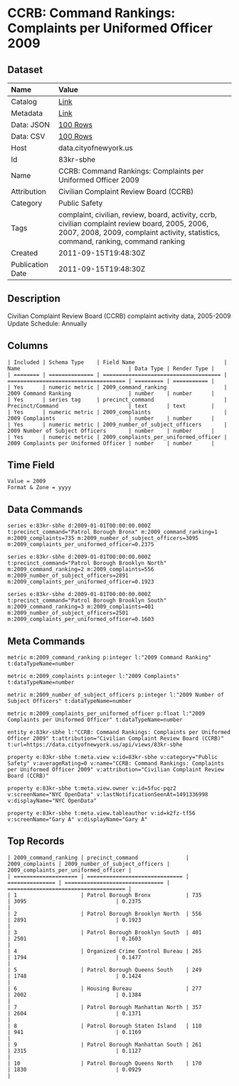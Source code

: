 # CCRB: Command Rankings: Complaints per Uniformed Officer 2009

## Dataset

| Name | Value |
| :--- | :---- |
| Catalog | [Link](https://catalog.data.gov/dataset/ccrb-command-rankings-complaints-per-uniformed-officer-2009-eebee) |
| Metadata | [Link](https://data.cityofnewyork.us/api/views/83kr-sbhe) |
| Data: JSON | [100 Rows](https://data.cityofnewyork.us/api/views/83kr-sbhe/rows.json?max_rows=100) |
| Data: CSV | [100 Rows](https://data.cityofnewyork.us/api/views/83kr-sbhe/rows.csv?max_rows=100) |
| Host | data.cityofnewyork.us |
| Id | 83kr-sbhe |
| Name | CCRB: Command Rankings: Complaints per Uniformed Officer 2009 |
| Attribution | Civilian Complaint Review Board (CCRB) |
| Category | Public Safety |
| Tags | complaint, civilian, review, board, activity, ccrb, civilian complaint review board, 2005, 2006, 2007, 2008, 2009, complaint activity, statistics, command, ranking, command ranking |
| Created | 2011-09-15T19:48:30Z |
| Publication Date | 2011-09-15T19:48:30Z |

## Description

Civilian Complaint Review Board (CCRB) complaint activity data, 2005-2009 Update Schedule: Annually

## Columns

```ls
| Included | Schema Type    | Field Name                            | Name                                  | Data Type | Render Type |
| ======== | ============== | ===================================== | ===================================== | ========= | =========== |
| Yes      | numeric metric | 2009_command_ranking                  | 2009 Command Ranking                  | number    | number      |
| Yes      | series tag     | precinct_command                      | Precinct/Command                      | text      | text        |
| Yes      | numeric metric | 2009_complaints                       | 2009 Complaints                       | number    | number      |
| Yes      | numeric metric | 2009_number_of_subject_officers       | 2009 Number of Subject Officers       | number    | number      |
| Yes      | numeric metric | 2009_complaints_per_uniformed_officer | 2009 Complaints per Uniformed Officer | number    | number      |
```

## Time Field

```ls
Value = 2009
Format & Zone = yyyy
```

## Data Commands

```ls
series e:83kr-sbhe d:2009-01-01T00:00:00.000Z t:precinct_command="Patrol Borough Bronx" m:2009_command_ranking=1 m:2009_complaints=735 m:2009_number_of_subject_officers=3095 m:2009_complaints_per_uniformed_officer=0.2375

series e:83kr-sbhe d:2009-01-01T00:00:00.000Z t:precinct_command="Patrol Borough Brooklyn North" m:2009_command_ranking=2 m:2009_complaints=556 m:2009_number_of_subject_officers=2891 m:2009_complaints_per_uniformed_officer=0.1923

series e:83kr-sbhe d:2009-01-01T00:00:00.000Z t:precinct_command="Patrol Borough Brooklyn South" m:2009_command_ranking=3 m:2009_complaints=401 m:2009_number_of_subject_officers=2501 m:2009_complaints_per_uniformed_officer=0.1603
```

## Meta Commands

```ls
metric m:2009_command_ranking p:integer l:"2009 Command Ranking" t:dataTypeName=number

metric m:2009_complaints p:integer l:"2009 Complaints" t:dataTypeName=number

metric m:2009_number_of_subject_officers p:integer l:"2009 Number of Subject Officers" t:dataTypeName=number

metric m:2009_complaints_per_uniformed_officer p:float l:"2009 Complaints per Uniformed Officer" t:dataTypeName=number

entity e:83kr-sbhe l:"CCRB: Command Rankings: Complaints per Uniformed Officer 2009" t:attribution="Civilian Complaint Review Board (CCRB)" t:url=https://data.cityofnewyork.us/api/views/83kr-sbhe

property e:83kr-sbhe t:meta.view v:id=83kr-sbhe v:category="Public Safety" v:averageRating=0 v:name="CCRB: Command Rankings: Complaints per Uniformed Officer 2009" v:attribution="Civilian Complaint Review Board (CCRB)"

property e:83kr-sbhe t:meta.view.owner v:id=5fuc-pqz2 v:screenName="NYC OpenData" v:lastNotificationSeenAt=1491336998 v:displayName="NYC OpenData"

property e:83kr-sbhe t:meta.view.tableauthor v:id=k2fz-tf56 v:screenName="Gary A" v:displayName="Gary A"
```

## Top Records

```ls
| 2009_command_ranking | precinct_command               | 2009_complaints | 2009_number_of_subject_officers | 2009_complaints_per_uniformed_officer | 
| ==================== | ============================== | =============== | =============================== | ===================================== | 
| 1                    | Patrol Borough Bronx           | 735             | 3095                            | 0.2375                                | 
| 2                    | Patrol Borough Brooklyn North  | 556             | 2891                            | 0.1923                                | 
| 3                    | Patrol Borough Brooklyn South  | 401             | 2501                            | 0.1603                                | 
| 4                    | Organized Crime Control Bureau | 265             | 1794                            | 0.1477                                | 
| 5                    | Patrol Borough Queens South    | 249             | 1748                            | 0.1424                                | 
| 6                    | Housing Bureau                 | 277             | 2002                            | 0.1384                                | 
| 7                    | Patrol Borough Manhattan North | 357             | 2604                            | 0.1371                                | 
| 8                    | Patrol Borough Staten Island   | 110             | 941                             | 0.1169                                | 
| 9                    | Patrol Borough Manhattan South | 261             | 2315                            | 0.1127                                | 
| 10                   | Patrol Borough Queens North    | 170             | 1830                            | 0.0929                                | 
```